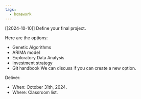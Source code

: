 ```yaml
---
tags:
  - homework
---
```

[[2024-10-10]]
Define your final project.

Here are the options:
- Genetic Algorithms
- ARIMA model
- Exploratory Data Analysis
- Investment strategy
- Git handbook
We can discuss if you can create a new option.

Deliver:
- When: October 31th, 2024.
- Where: Classroom list.

